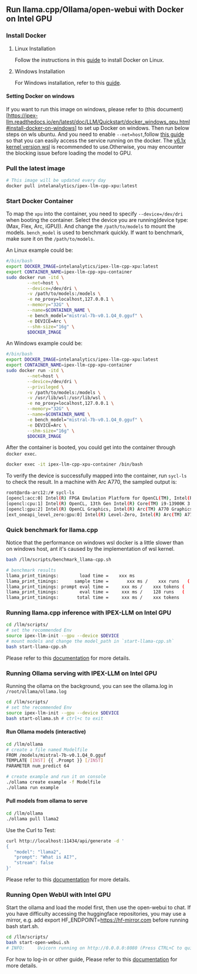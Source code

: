 ## Run llama.cpp/Ollama/open-webui with Docker on Intel GPU

### Install Docker

1. Linux Installation

    Follow the instructions in this [guide](https://ipex-llm.readthedocs.io/en/latest/doc/LLM/DockerGuides/docker_windows_gpu.html#linux) to install Docker on Linux.

2. Windows Installation

    For Windows installation, refer to this [guide](https://ipex-llm.readthedocs.io/en/latest/doc/LLM/DockerGuides/docker_windows_gpu.html#install-docker-desktop-for-windows).

#### Setting Docker on windows
If you want to run this image on windows, please refer to (this document)[https://ipex-llm.readthedocs.io/en/latest/doc/LLM/Quickstart/docker_windows_gpu.html#install-docker-on-windows] to set up Docker on windows. Then run below steps on wls ubuntu. And you need to enable `--net=host`,follow [this guide](https://docs.docker.com/network/drivers/host/#docker-desktop) so that you can easily access the service running on the docker. The [v6.1x kernel version wsl]( https://learn.microsoft.com/en-us/community/content/wsl-user-msft-kernel-v6#1---building-the-microsoft-linux-kernel-v61x) is recommended to use.Otherwise, you may encounter the blocking issue before loading the model to GPU.

### Pull the latest image
```bash
# This image will be updated every day
docker pull intelanalytics/ipex-llm-cpp-xpu:latest
```

### Start Docker Container

To map the `xpu` into the container, you need to specify `--device=/dev/dri` when booting the container. Select the device you are running(device type:(Max, Flex, Arc, iGPU)). And change the `/path/to/models` to mount the models. `bench_model` is used to benchmark quickly. If want to benchmark, make sure it on the `/path/to/models`.

An Linux example could be:
```bash
#/bin/bash
export DOCKER_IMAGE=intelanalytics/ipex-llm-cpp-xpu:latest
export CONTAINER_NAME=ipex-llm-cpp-xpu-container
sudo docker run -itd \
        --net=host \
        --device=/dev/dri \
        -v /path/to/models:/models \
        -e no_proxy=localhost,127.0.0.1 \
        --memory="32G" \
        --name=$CONTAINER_NAME \
        -e bench_model="mistral-7b-v0.1.Q4_0.gguf" \
        -e DEVICE=Arc \
        --shm-size="16g" \
        $DOCKER_IMAGE
```

An Windows example could be:
```bash
#/bin/bash
export DOCKER_IMAGE=intelanalytics/ipex-llm-cpp-xpu:latest
export CONTAINER_NAME=ipex-llm-cpp-xpu-container
sudo docker run -itd \
        --net=host \
        --device=/dev/dri \
        --privileged \
        -v /path/to/models:/models \
        -v /usr/lib/wsl:/usr/lib/wsl \
        -e no_proxy=localhost,127.0.0.1 \
        --memory="32G" \
        --name=$CONTAINER_NAME \
        -e bench_model="mistral-7b-v0.1.Q4_0.gguf" \
        -e DEVICE=Arc \
        --shm-size="16g" \
        $DOCKER_IMAGE
```


After the container is booted, you could get into the container through `docker exec`.

```bash
docker exec -it ipex-llm-cpp-xpu-container /bin/bash
```

To verify the device is successfully mapped into the container, run `sycl-ls` to check the result. In a machine with Arc A770, the sampled output is:

```bash
root@arda-arc12:/# sycl-ls
[opencl:acc:0] Intel(R) FPGA Emulation Platform for OpenCL(TM), Intel(R) FPGA Emulation Device 1.2 [2023.16.7.0.21_160000]
[opencl:cpu:1] Intel(R) OpenCL, 13th Gen Intel(R) Core(TM) i9-13900K 3.0 [2023.16.7.0.21_160000]
[opencl:gpu:2] Intel(R) OpenCL Graphics, Intel(R) Arc(TM) A770 Graphics 3.0 [23.17.26241.33]
[ext_oneapi_level_zero:gpu:0] Intel(R) Level-Zero, Intel(R) Arc(TM) A770 Graphics 1.3 [1.3.26241]
```


### Quick benchmark for llama.cpp

Notice that the performance on windows wsl docker is a little slower than on windows host, ant it's caused by the implementation of wsl kernel.

```bash
bash /llm/scripts/benchmark_llama-cpp.sh

# benchmark results
llama_print_timings:        load time =    xxx ms
llama_print_timings:      sample time =       xxx ms /    xxx runs   (    xxx ms per token, xxx tokens per second)
llama_print_timings: prompt eval time =     xxx ms /    xxx tokens (    xxx ms per token,   xxx tokens per second)
llama_print_timings:        eval time =     xxx ms /    128 runs   (   xxx ms per token,    xxx tokens per second)
llama_print_timings:       total time =     xxx ms /    xxx tokens
```


### Running llama.cpp inference with IPEX-LLM on Intel GPU

```bash
cd /llm/scripts/
# set the recommended Env
source ipex-llm-init --gpu --device $DEVICE
# mount models and change the model_path in `start-llama-cpp.sh`
bash start-llama-cpp.sh
```

Please refer to this [documentation](https://ipex-llm.readthedocs.io/en/latest/doc/LLM/Quickstart/llama_cpp_quickstart.html) for more details.


### Running Ollama serving with IPEX-LLM on Intel GPU

Running the ollama on the background, you can see the ollama.log in `/root/ollama/ollama.log`
```bash
cd /llm/scripts/
# set the recommended Env
source ipex-llm-init --gpu --device $DEVICE
bash start-ollama.sh # ctrl+c to exit
```

#### Run Ollama models (interactive)

```bash
cd /llm/ollama
# create a file named Modelfile
FROM /models/mistral-7b-v0.1.Q4_0.gguf
TEMPLATE [INST] {{ .Prompt }} [/INST]
PARAMETER num_predict 64

# create example and run it on console
./ollama create example -f Modelfile
./ollama run example
```

#### Pull models from ollama to serve

```bash
cd /llm/ollama
./ollama pull llama2
```

Use the Curl to Test:
```bash
curl http://localhost:11434/api/generate -d '
{ 
   "model": "llama2", 
   "prompt": "What is AI?", 
   "stream": false
}'
```

Please refer to this [documentation](https://ipex-llm.readthedocs.io/en/latest/doc/LLM/Quickstart/ollama_quickstart.html#pull-model) for more details.


### Running Open WebUI with Intel GPU

Start the ollama and load the model first, then use the open-webui to chat.
If you have difficulty accessing the huggingface repositories, you may use a mirror, e.g. add export HF_ENDPOINT=https://hf-mirror.com before running bash start.sh.
```bash
cd /llm/scripts/
bash start-open-webui.sh
# INFO:     Uvicorn running on http://0.0.0.0:8080 (Press CTRL+C to quit)
```

For how to log-in or other guide, Please refer to this [documentation](https://ipex-llm.readthedocs.io/en/latest/doc/LLM/Quickstart/open_webui_with_ollama_quickstart.html) for more details.
